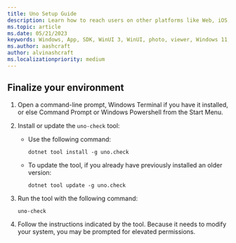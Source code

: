 ```yaml
---
title: Uno Setup Guide
description: Learn how to reach users on other platforms like Web, iOS, Android, and Linux with minimal changes to the C#/WinUI 3 simple photo viewer built in the previous tutorial. We'll use Uno Platform to create a new multi-platform app, which we can move code from the existing desktop project to.
ms.topic: article
ms.date: 05/21/2023
keywords: Windows, App, SDK, WinUI 3, WinUI, photo, viewer, Windows 11, Windows 10, XAML, C#, uno platform, uno
ms.author: aashcraft
author: alvinashcraft
ms.localizationpriority: medium
---
```


## Finalize your environment

1. Open a command-line prompt, Windows Terminal if you have it installed, or else Command Prompt or Windows Powershell from the Start Menu.

2. Install or update the `uno-check` tool:
    - Use the following command:

        `dotnet tool install -g uno.check`

    - To update the tool, if you already have previously installed an older version:

        `dotnet tool update -g uno.check`

3. Run the tool with the following command:

    `uno-check`

4. Follow the instructions indicated by the tool. Because it needs to modify your system, you may be prompted for elevated permissions.
